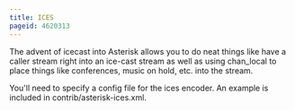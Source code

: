 ```yaml
---
title: ICES
pageid: 4620313
---
```


The advent of icecast into Asterisk allows you to do neat things like have a caller stream right into an ice-cast stream as well as using chan\_local to place things like conferences, music on hold, etc. into the stream. 


You'll need to specify a config file for the ices encoder. An example is included in contrib/asterisk-ices.xml.

